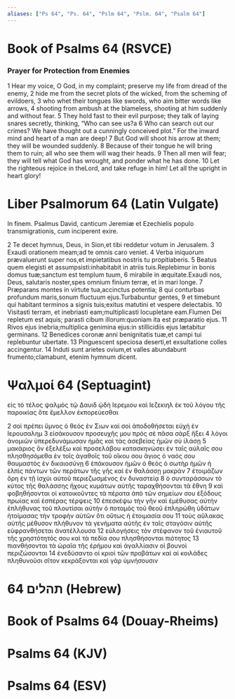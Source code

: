```yaml
---
aliases: ["Ps 64", "Ps. 64", "Pslm 64", "Pslm. 64", "Psalm 64"]
---
```



# Book of Psalms 64 (RSVCE)

### Prayer for Protection from Enemies
1 Hear my voice, O God, in my complaint; preserve my life from dread of the enemy,
2 hide me from the secret plots of the wicked, from the scheming of evildoers,
3 who whet their tongues like swords, who aim bitter words like arrows,
4 shooting from ambush at the blameless, shooting at him suddenly and without fear.
5 They hold fast to their evil purpose; they talk of laying snares secretly, thinking, “Who can see us?a
6 Who can search out our crimes? We have thought out a cunningly conceived plot.” For the inward mind and heart of a man are deep!
7 But God will shoot his arrow at them; they will be wounded suddenly.
8 Because of their tongue he will bring them to ruin; all who see them will wag their heads.
9 Then all men will fear; they will tell what God has wrought, and ponder what he has done.
10 Let the righteous rejoice in theLord, and take refuge in him! Let all the upright in heart glory!


# Liber Psalmorum 64 (Latin Vulgate)

 In finem. Psalmus David, canticum Jeremiæ et Ezechielis populo transmigrationis, cum inciperent exire.

2 Te decet hymnus, Deus, in Sion,et tibi reddetur votum in Jerusalem.
3 Exaudi orationem meam;ad te omnis caro veniet.
4 Verba iniquorum prævaluerunt super nos,et impietatibus nostris tu propitiaberis.
5 Beatus quem elegisti et assumpsisti:inhabitabit in atriis tuis.Replebimur in bonis domus tuæ;sanctum est templum tuum,
6 mirabile in æquitate.Exaudi nos, Deus, salutaris noster,spes omnium finium terræ, et in mari longe.
7 Præparans montes in virtute tua,accinctus potentia;
8 qui conturbas profundum maris,sonum fluctuum ejus.Turbabuntur gentes,
9 et timebunt qui habitant terminos a signis tuis;exitus matutini et vespere delectabis.
10 Visitasti terram, et inebriasti eam;multiplicasti locupletare eam.Flumen Dei repletum est aquis; parasti cibum illorum:quoniam ita est præparatio ejus.
11 Rivos ejus inebria;multiplica genimina ejus:in stillicidiis ejus lætabitur germinans.
12 Benedices coronæ anni benignitatis tuæ,et campi tui replebuntur ubertate.
13 Pinguescent speciosa deserti,et exsultatione colles accingentur.
14 Induti sunt arietes ovium,et valles abundabunt frumento;clamabunt, etenim hymnum dicent.


# Ψαλμοί 64 (Septuagint)

 εἰς τὸ τέλος ψαλμὸς τῷ Δαυιδ ᾠδή Ιερεμιου καὶ Ιεζεκιηλ ἐκ τοῦ λόγου τῆς παροικίας ὅτε ἔμελλον ἐκπορεύεσθαι

2 σοὶ πρέπει ὕμνος ὁ θεός ἐν Σιων καὶ σοὶ ἀποδοθήσεται εὐχὴ ἐν Ιερουσαλημ
3 εἰσάκουσον προσευχῆς μου πρὸς σὲ πᾶσα σὰρξ ἥξει
4 λόγοι ἀνομιῶν ὑπερεδυνάμωσαν ἡμᾶς καὶ τὰς ἀσεβείας ἡμῶν σὺ ἱλάσῃ
5 μακάριος ὃν ἐξελέξω καὶ προσελάβου κατασκηνώσει ἐν ταῖς αὐλαῖς σου πλησθησόμεθα ἐν τοῖς ἀγαθοῖς τοῦ οἴκου σου ἅγιος ὁ ναός σου θαυμαστὸς ἐν δικαιοσύνῃ
6 ἐπάκουσον ἡμῶν ὁ θεὸς ὁ σωτὴρ ἡμῶν ἡ ἐλπὶς πάντων τῶν περάτων τῆς γῆς καὶ ἐν θαλάσσῃ μακράν
7 ἑτοιμάζων ὄρη ἐν τῇ ἰσχύι αὐτοῦ περιεζωσμένος ἐν δυναστείᾳ
8 ὁ συνταράσσων τὸ κύτος τῆς θαλάσσης ἤχους κυμάτων αὐτῆς ταραχθήσονται τὰ ἔθνη
9 καὶ φοβηθήσονται οἱ κατοικοῦντες τὰ πέρατα ἀπὸ τῶν σημείων σου ἐξόδους πρωίας καὶ ἑσπέρας τέρψεις
10 ἐπεσκέψω τὴν γῆν καὶ ἐμέθυσας αὐτήν ἐπλήθυνας τοῦ πλουτίσαι αὐτήν ὁ ποταμὸς τοῦ θεοῦ ἐπληρώθη ὑδάτων ἡτοίμασας τὴν τροφὴν αὐτῶν ὅτι οὕτως ἡ ἑτοιμασία σου
11 τοὺς αὔλακας αὐτῆς μέθυσον πλήθυνον τὰ γενήματα αὐτῆς ἐν ταῖς σταγόσιν αὐτῆς εὐφρανθήσεται ἀνατέλλουσα
12 εὐλογήσεις τὸν στέφανον τοῦ ἐνιαυτοῦ τῆς χρηστότητός σου καὶ τὰ πεδία σου πλησθήσονται πιότητος
13 πιανθήσονται τὰ ὡραῖα τῆς ἐρήμου καὶ ἀγαλλίασιν οἱ βουνοὶ περιζώσονται
14 ἐνεδύσαντο οἱ κριοὶ τῶν προβάτων καὶ αἱ κοιλάδες πληθυνοῦσι σῖτον κεκράξονται καὶ γὰρ ὑμνήσουσιν


# 64 תהלים (Hebrew)


# Book of Psalms 64 (Douay-Rheims)


# Psalms 64 (KJV)


# Psalms 64 (ESV)

